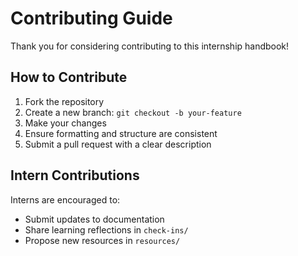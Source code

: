 # Contributing Guide

Thank you for considering contributing to this internship handbook!

## How to Contribute

1. Fork the repository
2. Create a new branch: `git checkout -b your-feature`
3. Make your changes
4. Ensure formatting and structure are consistent
5. Submit a pull request with a clear description

## Intern Contributions

Interns are encouraged to:
- Submit updates to documentation
- Share learning reflections in `check-ins/`
- Propose new resources in `resources/`
